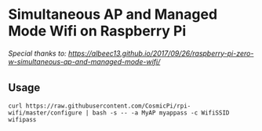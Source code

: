 # Simultaneous AP and Managed Mode Wifi on Raspberry Pi

###### Special thanks to: https://albeec13.github.io/2017/09/26/raspberry-pi-zero-w-simultaneous-ap-and-managed-mode-wifi/


## Usage
```
curl https://raw.githubusercontent.com/CosmicPi/rpi-wifi/master/configure | bash -s -- -a MyAP myappass -c WifiSSID wifipass

```
